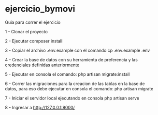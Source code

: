 # ejercicio_bymovi

Guia para correr el ejercicio

1 - Clonar el proyecto

2 - Ejecutar composer install

3 - Copiar el archivo .env.example con el comando cp .env.example .env 

4 - Crear la base de datos con su herramienta de preferencia y las credenciales definidas anteriormente

5 - Ejecutar en consola el comando: php artisan migrate:install

6 - Correr las migraciones para la creacion de las tablas en la base de datos, para eso debe ejecutar en consola el comando: php artisan migrate

7 - Iniciar el servidor local ejecutando en consola php artisan serve

8 - Ingresar a http://127.0.0.1:8000/
